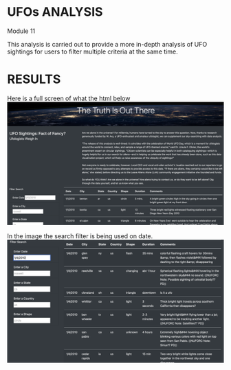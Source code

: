 # UFOs ANALYSIS
Module 11

This analysis is carried out to provide a more in-depth analysis of UFO sightings for users to filter multiple criteria at the same time.

# RESULTS
Here is a full screen of what the html below 
![image](https://github.com/Thaofeeqat/UFOs/blob/main/static/images/Full.png)

  In the image the search filter is being used on date.
![image](https://github.com/Thaofeeqat/UFOs/blob/main/static/images/Search.png)
